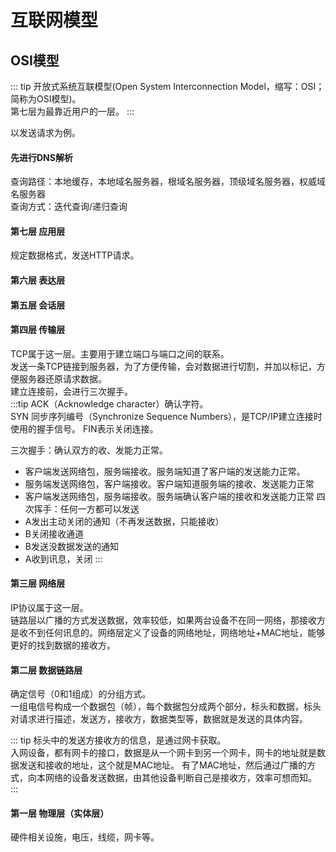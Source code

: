 # 互联网模型

## OSI模型

::: tip
开放式系统互联模型(Open System Interconnection Model，缩写：OSI；简称为OSI模型)。  
第七层为最靠近用户的一层。
:::

以发送请求为例。
#### 先进行DNS解析
查询路径：本地缓存，本地域名服务器，根域名服务器，顶级域名服务器，权威域名服务器  
查询方式：迭代查询/递归查询

#### 第七层 应用层
规定数据格式，发送HTTP请求。

#### 第六层 表达层

#### 第五层 会话层

#### 第四层 传输层
TCP属于这一层。主要用于建立端口与端口之间的联系。  
发送一条TCP链接到服务器，为了方便传输，会对数据进行切割，并加以标记，方便服务器还原请求数据。  
建立连接前，会进行三次握手。  
:::tip
ACK（Acknowledge character）确认字符。   
SYN 同步序列编号（Synchronize Sequence Numbers），是TCP/IP建立连接时使用的握手信号。
FIN表示关闭连接。   

三次握手：确认双方的收、发能力正常。  
- 客户端发送网络包，服务端接收。服务端知道了客户端的发送能力正常。
- 服务端发送网络包，客户端接收。客户端知道服务端的接收、发送能力正常
- 客户端发送网络包，服务端接收。服务端确认客户端的接收和发送能力正常
四次挥手：任何一方都可以发送
- A发出主动关闭的通知（不再发送数据，只能接收）
- B关闭接收通道
- B发送没数据发送的通知
- A收到讯息，关闭
:::

#### 第三层 网络层
IP协议属于这一层。  
链路层以广播的方式发送数据，效率较低，如果两台设备不在同一网络，那接收方是收不到任何讯息的。网络层定义了设备的网络地址，网络地址+MAC地址，能够更好的找到数据的接收方。

#### 第二层 数据链路层
确定信号（0和1组成）的分组方式。  
一组电信号构成一个数据包（帧），每个数据包分成两个部分，标头和数据，标头对请求进行描述，发送方，接收方，数据类型等，数据就是发送的具体内容。  


::: tip
标头中的发送方接收方的信息，是通过网卡获取。  
入网设备，都有网卡的接口，数据是从一个网卡到另一个网卡，网卡的地址就是数据发送和接收的地址，这个就是MAC地址。 
有了MAC地址，然后通过广播的方式，向本网络的设备发送数据，由其他设备判断自己是接收方，效率可想而知。  
:::

#### 第一层 物理层（实体层）

硬件相关设施，电压，线缆，网卡等。

